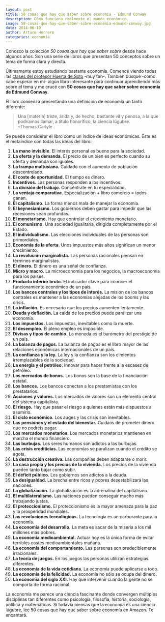 ```yaml
---
layout: post
title: 50 cosas que hay que saber sobre economía - Edmund Conway
description: Cómo funciona realmente el mundo económico.
image: 50-cosas-que-hay-que-saber-sobre-economia-edmund-conway.jpg
date: 2014-06-19
author: Arturo Herrero
categories: economía
---
```


Conozco la colección *50 cosas que hay que saber sobre* desde hace algunos años.
Son una serie de libros que presentan 50 conceptos sobre un tema de forma clara
y directa.

Últimamente estoy estudiando bastante economía. Comencé viendo todas las [clases
del profesor Huerta de Soto][1] -muy fan-. También busqué -como cabe esperar en
mí- algún libro interesante para continuar aprendiendo más sobre el tema y me
crucé con **50 cosas que hay que saber sobre economía de Edmund Conway**.

El libro comienza presentando una definición de economía un tanto diferente:

> Una [materia] triste, árida y, de hecho, bastante vil y penosa, a la que
> podríamos llamar, a título honorífico, la ciencia lúgubre.  
~Thomas Carlyle

Se puede considerar el libro como un índice de ideas económicas. Éste es el
metaíndice con todas las ideas del libro:

01. **La mano invisible.** El interés personal es bueno para la sociedad.
02. **La oferta y la demanda.** El precio de un bien es perfecto cuando su oferta y demanda son iguales.
03. **La trampa maltusiana.** Cuidado con el aumento de población descontrolado.
04. **El coste de oportunidad.** El tiempo es dinero.
05. **Incentivos.** Las personas responden a los incentivos.
06. **La división del trabajo.** Concéntrate en tu especialidad.
07. **La ventaja comparativa.** Especialización + libro comercio = todos ganan.
08. **El capitalismo.** La forma menos mala de manejar la economía.
09. **El keynesianismo.** Los gobiernos deben gastar para impedir que las recesiones sean profundas.
10. **El monetarismo.** Hay que controlar el crecimiento monetario.
11. **El comunismo.** Una sociedad igualitaria, dirigida completamente por el Estado.
12. **El individualismo.** Las elecciones individuales de las personas son primordiales.
13. **Economía de la oferta.** Unos impuestos más altos significan un menor crecimiento.
14. **La revolución marginalista.** Las personas racionales piensan en términos marginalistas.
15. **El dinero.** El dinero es una señal de confianza.
16. **Micro y macro.** La microeconomía para los negocios, la macroeconomía para los países.
17. **Producto interior bruto.** El indicador clave para conocer el funcionamiento económico de un país.
18. **Los bancos centrales y los tipos de interés.** La misión de los bancos centrales es mantener a las economías alejadas de los booms y las crisis.
19. **La inflación.** Es necesario que los precios aumenten lentamente.
20. **Deuda y deflación.** La caída de los precios puede paralizar una economía.
21. **Los impuestos.** Los impuestos, inevitables como la muerte.
22. **El desempleo.** El pleno empleo es imposible.
23. **Divisas y tipos de cambio.** La moneda es el barómetro del prestigio de un país.
24. **La balanza de pagos.** La balanza de pagos es el libro mayor de las relaciones económicas internacionales de un país.
25. **La confianza y la ley.** La ley y la confianza son los cimientos irremplazables de la sociedad.
26. **La energía y el petróleo.** Innovar para hacer frente a la escasez de petróleo.
27. **Los mercados de bonos.** Los bonos son la base de la financiación estatal.
28. **Los bancos.** Los bancos conectan a los prestamistas con los prestatarios.
29. **Acciones y valores.** Los mercados de valores son un elemento central del sistema capitalista.
30. **El riesgo.** Hay que pasar el riesgo a quienes están más dispuestos a asumirlo.
31. **El ciclo económico.** Los auges y las crisis son inevitables.
32. **Las pensiones y el estado del bienestar.** Cuidaos de prometer dinero que no podréis pagar.
33. **Los mercados monetarios.** Los mercados monetarios mantienen en marcha el mundo financiero.
34. **Las burbujas.** Los seres humanos son adictos a las burbujas.
35. **Las crisis crediticias.** Las economías se paralizan cuando el crédito se agota.
36. **La destrucción creativa.** Las compañías deben adaptarse o morir.
37. **La casa propia y los precios de la vivienda.** Los precios de la vivienda pueden tanto bajar como subir.
38. **El déficit público.** Los gobiernos son adictos a la deuda.
39. **La desigualdad.** La brecha entre ricos y pobres desestabilizará las naciones.
40. **La globalización.** La globalización es la adrenalina del capitalismo.
41. **El multilateralismo.** Las naciones pueden conseguir mucho más trabajando justas.
42. **El proteccionismo.** El proteccionismo es la mayor amenaza para la paz y la prosperidad mundiales.
43. **Las revoluciones tecnológicas.** La tecnología es un carburante para la economía.
44. **La economía del desarrollo.** La meta es sacar de la miseria a los mil millones más pobres.
45. **La economía medioambiental.** Actuar hoy es la única forma de evitar terribles costes medioambientales mañana.
46. **La economía del comportamiento.** Las personas son predeciblemente irracionales.
47. **La teoría de juegos.** En los juegos las personas utilizan estrategias diferentes.
48. **La economía de la vida cotidiana.** La economía puede aplicarse a todo.
49. **La economía de la felicidad.** La economía no sólo se ocupa del dinero.
50. **La economía del siglo XXI.** Hay que intervenir cuando la gente no se comporta de forma racional.

La economía me parece una ciencia fascinante donde convergen múltiples
disciplinas tan diferentes como psicología, filosofía, historia, sociología,
política y matemáticas. Si todavía piensas que la economía es una ciencia
lúgubre, lee 50 cosas que hay que saber sobre economía en Amazon. Te encantará.


[1]: http://huertadesoto.blogspot.com
